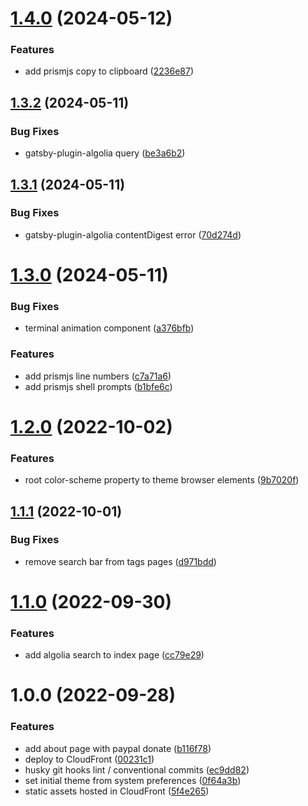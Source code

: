# [1.4.0](https://github.com/imrancio/blog/compare/v1.3.2...v1.4.0) (2024-05-12)


### Features

* add prismjs copy to clipboard ([2236e87](https://github.com/imrancio/blog/commit/2236e87b6ae921aca7fa3a740caf33c42ea5cdee))

## [1.3.2](https://github.com/imrancio/blog/compare/v1.3.1...v1.3.2) (2024-05-11)


### Bug Fixes

* gatsby-plugin-algolia query ([be3a6b2](https://github.com/imrancio/blog/commit/be3a6b251cdeaab45d09fae54f1d091315fb7d83))

## [1.3.1](https://github.com/imrancio/blog/compare/v1.3.0...v1.3.1) (2024-05-11)


### Bug Fixes

* gatsby-plugin-algolia contentDigest error ([70d274d](https://github.com/imrancio/blog/commit/70d274d1d9ac90459a4047a29fecb1cec06fdad6))

# [1.3.0](https://github.com/imrancio/blog/compare/v1.2.0...v1.3.0) (2024-05-11)


### Bug Fixes

* terminal animation component ([a376bfb](https://github.com/imrancio/blog/commit/a376bfb3bae1d954a6c7cf89f0f54878b09a2fa8))


### Features

* add prismjs line numbers ([c7a71a6](https://github.com/imrancio/blog/commit/c7a71a6db73cf5ba1286fba6837e97b66c4024b7))
* add prismjs shell prompts ([b1bfe6c](https://github.com/imrancio/blog/commit/b1bfe6c1427148f05833c3ff7f11507a925a0242))

# [1.2.0](https://github.com/imrancio/blog/compare/v1.1.1...v1.2.0) (2022-10-02)


### Features

* root color-scheme property to theme browser elements ([9b7020f](https://github.com/imrancio/blog/commit/9b7020fa771fc8c0916b9dc691201f23ac4e36e0))

## [1.1.1](https://github.com/imrancio/blog/compare/v1.1.0...v1.1.1) (2022-10-01)


### Bug Fixes

* remove search bar from tags pages ([d971bdd](https://github.com/imrancio/blog/commit/d971bddc87470b73e1900a2b6b4ade20952b9b6a))

# [1.1.0](https://github.com/imrancio/blog/compare/v1.0.0...v1.1.0) (2022-09-30)


### Features

* add algolia search to index page ([cc79e29](https://github.com/imrancio/blog/commit/cc79e29b3a0b76fed730cc4de6a62ece1b039f57))

# 1.0.0 (2022-09-28)


### Features

* add about page with paypal donate ([b116f78](https://github.com/imrancio/blog/commit/b116f78978db789d8c8ac36d81ca0e6cee9f071f))
* deploy to CloudFront ([00231c1](https://github.com/imrancio/blog/commit/00231c166cfc46e30bfa3b32c67d963f066736a5))
* husky git hooks lint / conventional commits ([ec9dd82](https://github.com/imrancio/blog/commit/ec9dd820f77fb6a83b702c2705871b777b9ef1e0))
* set initial theme from system preferences ([0f64a3b](https://github.com/imrancio/blog/commit/0f64a3be0cad802b94c0de288ec579fee90eaa74))
* static assets hosted in CloudFront ([5f4e265](https://github.com/imrancio/blog/commit/5f4e265d42ff88e0aab03af31384c8d9a8110cd5))
